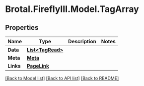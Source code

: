 # Brotal.FireflyIII.Model.TagArray

## Properties

Name | Type | Description | Notes
------------ | ------------- | ------------- | -------------
**Data** | [**List&lt;TagRead&gt;**](TagRead.md) |  | 
**Meta** | [**Meta**](Meta.md) |  | 
**Links** | [**PageLink**](PageLink.md) |  | 

[[Back to Model list]](../../README.md#documentation-for-models) [[Back to API list]](../../README.md#documentation-for-api-endpoints) [[Back to README]](../../README.md)

